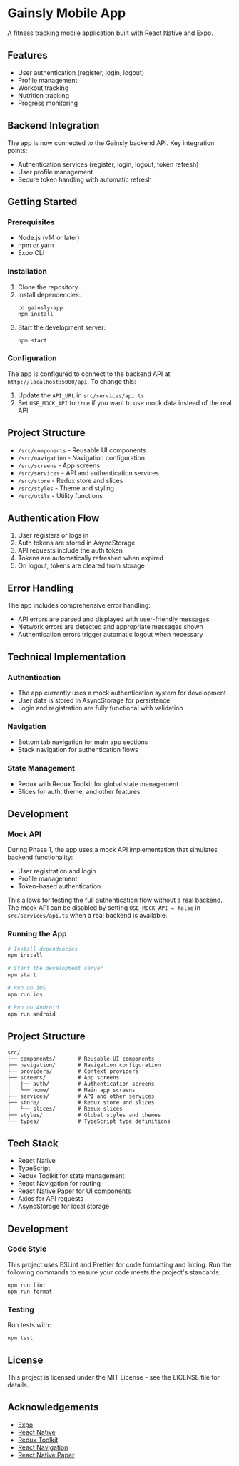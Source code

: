 # Gainsly Mobile App

A fitness tracking mobile application built with React Native and Expo.

## Features

- User authentication (register, login, logout)
- Profile management
- Workout tracking
- Nutrition tracking
- Progress monitoring

## Backend Integration

The app is now connected to the Gainsly backend API. Key integration points:

- Authentication services (register, login, logout, token refresh)
- User profile management
- Secure token handling with automatic refresh

## Getting Started

### Prerequisites

- Node.js (v14 or later)
- npm or yarn
- Expo CLI

### Installation

1. Clone the repository
2. Install dependencies:
   ```
   cd gainsly-app
   npm install
   ```
3. Start the development server:
   ```
   npm start
   ```

### Configuration

The app is configured to connect to the backend API at `http://localhost:5000/api`. To change this:

1. Update the `API_URL` in `src/services/api.ts`
2. Set `USE_MOCK_API` to `true` if you want to use mock data instead of the real API

## Project Structure

- `/src/components` - Reusable UI components
- `/src/navigation` - Navigation configuration
- `/src/screens` - App screens
- `/src/services` - API and authentication services
- `/src/store` - Redux store and slices
- `/src/styles` - Theme and styling
- `/src/utils` - Utility functions

## Authentication Flow

1. User registers or logs in
2. Auth tokens are stored in AsyncStorage
3. API requests include the auth token
4. Tokens are automatically refreshed when expired
5. On logout, tokens are cleared from storage

## Error Handling

The app includes comprehensive error handling:
- API errors are parsed and displayed with user-friendly messages
- Network errors are detected and appropriate messages shown
- Authentication errors trigger automatic logout when necessary

## Technical Implementation

### Authentication
- The app currently uses a mock authentication system for development
- User data is stored in AsyncStorage for persistence
- Login and registration are fully functional with validation

### Navigation
- Bottom tab navigation for main app sections
- Stack navigation for authentication flows

### State Management
- Redux with Redux Toolkit for global state management
- Slices for auth, theme, and other features

## Development

### Mock API
During Phase 1, the app uses a mock API implementation that simulates backend functionality:

- User registration and login
- Profile management
- Token-based authentication

This allows for testing the full authentication flow without a real backend. The mock API can be disabled by setting `USE_MOCK_API = false` in `src/services/api.ts` when a real backend is available.

### Running the App

```bash
# Install dependencies
npm install

# Start the development server
npm start

# Run on iOS
npm run ios

# Run on Android
npm run android
```

## Project Structure

```
src/
├── components/       # Reusable UI components
├── navigation/       # Navigation configuration
├── providers/        # Context providers
├── screens/          # App screens
│   ├── auth/         # Authentication screens
│   └── home/         # Main app screens
├── services/         # API and other services
├── store/            # Redux store and slices
│   └── slices/       # Redux slices
├── styles/           # Global styles and themes
└── types/            # TypeScript type definitions
```

## Tech Stack

- React Native
- TypeScript
- Redux Toolkit for state management
- React Navigation for routing
- React Native Paper for UI components
- Axios for API requests
- AsyncStorage for local storage

## Development

### Code Style

This project uses ESLint and Prettier for code formatting and linting. Run the following commands to ensure your code meets the project's standards:

```
npm run lint
npm run format
```

### Testing

Run tests with:

```
npm test
```

## License

This project is licensed under the MIT License - see the LICENSE file for details.

## Acknowledgements

- [Expo](https://expo.dev/)
- [React Native](https://reactnative.dev/)
- [Redux Toolkit](https://redux-toolkit.js.org/)
- [React Navigation](https://reactnavigation.org/)
- [React Native Paper](https://callstack.github.io/react-native-paper/) 